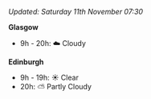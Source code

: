 *Updated: Saturday 11th November 07:30*

**Glasgow**

* 9h - 20h: :cloud: Cloudy

**Edinburgh**

* 9h - 19h: :sunny: Clear
* 20h: :partly_sunny: Partly Cloudy
